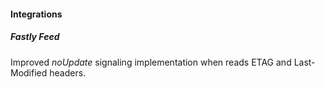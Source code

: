 #### Integrations
##### Fastly Feed
Improved *noUpdate* signaling implementation when reads ETAG and Last-Modified headers.
